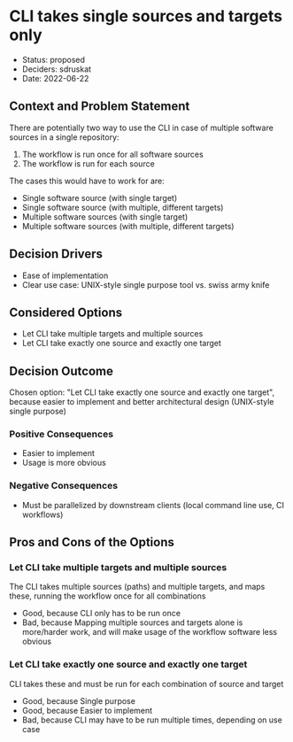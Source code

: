 # CLI takes single sources and targets only

* Status: proposed
* Deciders: sdruskat
* Date: 2022-06-22

## Context and Problem Statement

There are potentially two way to use the CLI in case of multiple software sources in a single repository:

1. The workflow is run once for all software sources
2. The workflow is run for each source

The cases this would have to work for are:

- Single software source (with single target)
- Single software source (with multiple, different targets)
- Multiple software sources (with single target)
- Multiple software sources (with multiple, different targets)

## Decision Drivers

* Ease of implementation
* Clear use case: UNIX-style single purpose tool vs. swiss army knife

## Considered Options

* Let CLI take multiple targets and multiple sources
* Let CLI take exactly one source and exactly one target

## Decision Outcome

Chosen option: "Let CLI take exactly one source and exactly one target", because easier to implement and better architectural design (UNIX-style single purpose)

### Positive Consequences

* Easier to implement
* Usage is more obvious

### Negative Consequences

* Must be parallelized by downstream clients (local command line use, CI workflows)

## Pros and Cons of the Options

### Let CLI take multiple targets and multiple sources

The CLI takes multiple sources (paths) and multiple targets, and maps these, running the workflow once for all combinations

* Good, because CLI only has to be run once
* Bad, because Mapping multiple sources and targets alone is more/harder work, and will make usage of the workflow software less obvious

### Let CLI take exactly one source and exactly one target

CLI takes these and must be run for each combination of source and target

* Good, because Single purpose
* Good, because Easier to implement
* Bad, because CLI may have to be run multiple times, depending on use case
